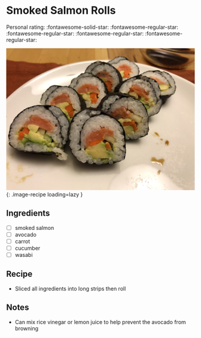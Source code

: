 <!-- Do not modify sections with "AUTO-*". They are updated by make.py -->

# Smoked Salmon Rolls

<!-- rating=1; (User can specify rating on scale of 1-5) -->
<!-- AUTO-UserRating -->
Personal rating: :fontawesome-solid-star: :fontawesome-regular-star: :fontawesome-regular-star: :fontawesome-regular-star: :fontawesome-regular-star:
<!-- /AUTO-UserRating -->

<!-- name_image=smoked_salmon_rolls.jpg; (User can specify image name if multiple exist) -->
<!-- AUTO-Image -->
![smoked_salmon_rolls.jpg](./smoked_salmon_rolls.jpg){: .image-recipe loading=lazy }
<!-- /AUTO-Image -->

## Ingredients

* [ ] smoked salmon
* [ ] avocado
* [ ] carrot
* [ ] cucumber
* [ ] wasabi

## Recipe

* Sliced all ingredients into long strips then roll

## Notes

* Can mix rice vinegar or lemon juice to help prevent the avocado from browning
